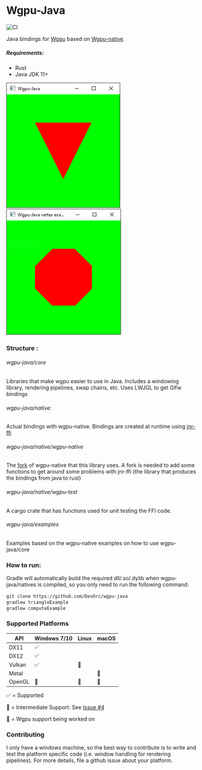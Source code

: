 # Wgpu-Java
![CI](https://github.com/DevOrc/wgpu-java/workflows/CI/badge.svg)

Java bindings for [Wgpu](https://github.com/gfx-rs/wgpu) based on
[Wgpu-native](https://github.com/gfx-rs/wgpu-native). 

##### Requirements:
- Rust 
- Java JDK 11+

![Alternate image text](images/triangle_example.png)
![Alternate image text](images/vertex_example.png)


### Structure :
###### wgpu-java/core
Libraries that make wgpu easier to use in Java.
Includes a windowing library, rendering pipelines, swap chains, etc. Uses 
LWJGL to get Glfw bindings 

###### wgpu-java/native: 
Actual bindings with wgpu-native. Bindings are created at 
runtime using [jnr-ffi](https://github.com/jnr/jnr-ffi)

###### wgpu-java/native/wgpu-native
The [fork](https://github.com/DevOrc/wgpu-native/tree/jnr-compatible) of wgpu-native that this library uses.
A fork is needed to add some functions to get around some problems with jnr-ffi 
(the library that produces the bindings from java to rust)

###### wgpu-java/native/wgpu-test
A cargo crate that has functions used for unit testing the FFI code.

###### wgpu-java/examples
Examples based on the wgpu-native examples on how to use wgpu-java/core

### How to run:
Gradle will automatically build the required dll/.so/.dylib when wgpu-java/natives 
is compiled, so you only need to run the following command:
```
git clone https://github.com/DevOrc/wgpu-java
gradlew triangleExample
gradlew computeExample
```

### Supported Platforms
   API   |    Windows 7/10    |  Linux                 |    macOS               |
  -----  | ------------------ | ------------------     | ------------------     |
  DX11   | :white_check_mark: |                        |                        |
  DX12   | :white_check_mark: |                        |                        |
  Vulkan | :white_check_mark: | :large_orange_diamond: |                        |
  Metal  |                    |                        | :large_orange_diamond: |
  OpenGL | :construction:     | :construction:         | :construction:         |
  
:white_check_mark: = Supported

:large_orange_diamond: = Intermediate Support: See [Issue #4](https://github.com/DevOrc/wgpu-java/issues/4)

:construction: = Wgpu support being worked on

### Contributing
I only have a windows machine, so the best way to contribute is to write
and test the platform specific code (i.e. window handling for rendering pipelines). For more details, file a github 
issue about your platform.